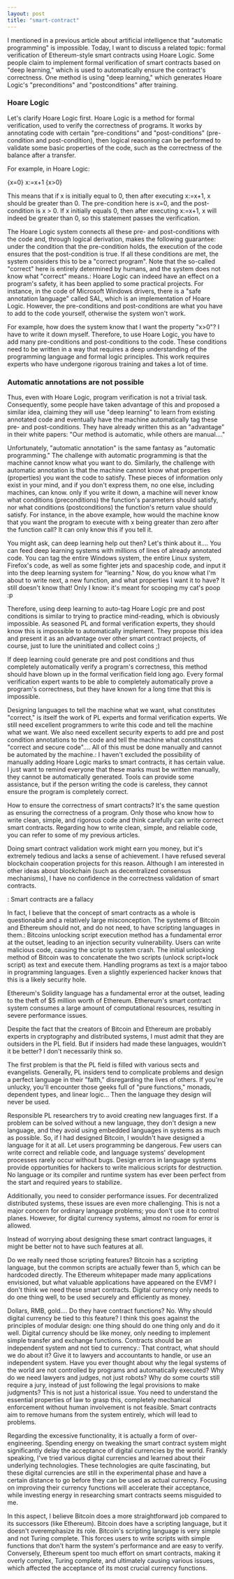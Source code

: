 ```yaml
---
layout: post
title: "smart-contract"
---
```


 I mentioned in a previous article about artificial intelligence that "automatic programming" is impossible. Today, I want to discuss a related topic: formal verification of Ethereum-style smart contracts using Hoare Logic. Some people claim to implement formal verification of smart contracts based on "deep learning," which is used to automatically ensure the contract's correctness. One method is using "deep learning," which generates Hoare Logic's "preconditions" and "postconditions" after training.

### Hoare Logic

Let's clarify Hoare Logic first. Hoare Logic is a method for formal verification, used to verify the correctness of programs. It works by annotating code with certain "pre-conditions" and "post-conditions" (pre-condition and post-condition), then logical reasoning can be performed to validate some basic properties of the code, such as the correctness of the balance after a transfer.

For example, in Hoare Logic:

{x=0} x:=x+1 {x>0}

This means that if x is initially equal to 0, then after executing x:=x+1, x should be greater than 0. The pre-condition here is x=0, and the post-condition is x > 0. If x initially equals 0, then after executing x:=x+1, x will indeed be greater than 0, so this statement passes the verification.

The Hoare Logic system connects all these pre- and post-conditions with the code and, through logical derivation, makes the following guarantee: under the condition that the pre-condition holds, the execution of the code ensures that the post-condition is true. If all these conditions are met, the system considers this to be a "correct program". Note that the so-called "correct" here is entirely determined by humans, and the system does not know what "correct" means.: Hoare Logic can indeed have an effect on a program's safety, it has been applied to some practical projects. For instance, in the code of Microsoft Windows drivers, there is a "safe annotation language" called SAL, which is an implementation of Hoare Logic. However, the pre-conditions and post-conditions are what you have to add to the code yourself, otherwise the system won't work.

For example, how does the system know that I want the property "x>0"? I have to write it down myself. Therefore, to use Hoare Logic, you have to add many pre-conditions and post-conditions to the code. These conditions need to be written in a way that requires a deep understanding of the programming language and formal logic principles. This work requires experts who have undergone rigorous training and takes a lot of time.

### Automatic annotations are not possible

Thus, even with Hoare Logic, program verification is not a trivial task. Consequently, some people have taken advantage of this and proposed a similar idea, claiming they will use "deep learning" to learn from existing annotated code and eventually have the machine automatically tag these pre- and post-conditions. They have already written this as an "advantage" in their white papers: "Our method is automatic, while others are manual...."

Unfortunately, "automatic annotation" is the same fantasy as "automatic programming." The challenge with automatic programming is that the machine cannot know what you want to do. Similarly, the challenge with automatic annotation is that the machine cannot know what properties (properties) you want the code to satisfy. These pieces of information only exist in your mind, and if you don't express them, no one else, including machines, can know. only if you write it down, a machine will never know what conditions (preconditions) the function's parameters should satisfy, nor what conditions (postconditions) the function's return value should satisfy. For instance, in the above example, how would the machine know that you want the program to execute with x being greater than zero after the function call? It can only know this if you tell it.

You might ask, can deep learning help out then? Let's think about it.... You can feed deep learning systems with millions of lines of already annotated code. You can tag the entire Windows system, the entire Linux system, Firefox's code, as well as some fighter jets and spaceship code, and input it into the deep learning system for "learning." Now, do you know what I'm about to write next, a new function, and what properties I want it to have? It still doesn't know that! Only I know: it's meant for scooping my cat's poop :p

Therefore, using deep learning to auto-tag Hoare Logic pre and post conditions is similar to trying to practice mind-reading, which is obviously impossible. As seasoned PL and formal verification experts, they should know this is impossible to automatically implement. They propose this idea and present it as an advantage over other smart contract projects, of course, just to lure the uninitiated and collect coins ;)

If deep learning could generate pre and post conditions and thus completely automatically verify a program's correctness, this method should have blown up in the formal verification field long ago. Every formal verification expert wants to be able to completely automatically prove a program's correctness, but they have known for a long time that this is impossible.

Designing languages to tell the machine what we want, what constitutes "correct," is itself the work of PL experts and formal verification experts. We still need excellent programmers to write this code and tell the machine what we want. We also need excellent security experts to add pre and post condition annotations to the code and tell the machine what constitutes "correct and secure code".... All of this must be done manually and cannot be automated by the machine.: I haven't excluded the possibility of manually adding Hoare Logic marks to smart contracts, it has certain value. I just want to remind everyone that these marks must be written manually, they cannot be automatically generated. Tools can provide some assistance, but if the person writing the code is careless, they cannot ensure the program is completely correct.

How to ensure the correctness of smart contracts? It's the same question as ensuring the correctness of a program. Only those who know how to write clean, simple, and rigorous code and think carefully can write correct smart contracts. Regarding how to write clean, simple, and reliable code, you can refer to some of my previous articles.

Doing smart contract validation work might earn you money, but it's extremely tedious and lacks a sense of achievement. I have refused several blockchain cooperation projects for this reason. Although I am interested in other ideas about blockchain (such as decentralized consensus mechanisms), I have no confidence in the correctness validation of smart contracts.

: Smart contracts are a fallacy

In fact, I believe that the concept of smart contracts as a whole is questionable and a relatively large misconception. The systems of Bitcoin and Ethereum should not, and do not need, to have scripting languages in them.: Bitcoins unlocking script execution method has a fundamental error at the outset, leading to an injection security vulnerability. Users can write malicious code, causing the script to system crash. The initial unlocking method of Bitcoin was to concatenate the two scripts (unlock script+lock script) as text and execute them. Handling programs as text is a major taboo in programming languages. Even a slightly experienced hacker knows that this is a likely security hole.

Ethereum's Solidity language has a fundamental error at the outset, leading to the theft of $5 million worth of Ethereum. Ethereum's smart contract system consumes a large amount of computational resources, resulting in severe performance issues.

Despite the fact that the creators of Bitcoin and Ethereum are probably experts in cryptography and distributed systems, I must admit that they are outsiders in the PL field. But if insiders had made these languages, wouldn't it be better? I don't necessarily think so.

The first problem is that the PL field is filled with various sects and evangelists. Generally, PL insiders tend to complicate problems and design a perfect language in their "faith," disregarding the lives of others. If you're unlucky, you'll encounter those geeks full of "pure functions," monads, dependent types, and linear logic... Then the language they design will never be used.

Responsible PL researchers try to avoid creating new languages first. If a problem can be solved without a new language, they don't design a new language, and they avoid using embedded languages in systems as much as possible. So, if I had designed Bitcoin, I wouldn't have designed a language for it at all. Let users programming be dangerous. Few users can write correct and reliable code, and language systems' development processes rarely occur without bugs. Design errors in language systems provide opportunities for hackers to write malicious scripts for destruction. No language or its compiler and runtime system has ever been perfect from the start and required years to stabilize.

Additionally, you need to consider performance issues. For decentralized distributed systems, these issues are even more challenging. This is not a major concern for ordinary language problems; you don't use it to control planes. However, for digital currency systems, almost no room for error is allowed.

Instead of worrying about designing these smart contract languages, it might be better not to have such features at all.

Do we really need those scripting features? Bitcoin has a scripting language, but the common scripts are actually fewer than 5, which can be hardcoded directly. The Ethereum whitepaper made many applications envisioned, but what valuable applications have appeared on the EVM? I don't think we need these smart contracts. Digital currency only needs to do one thing well, to be used securely and efficiently as money.

Dollars, RMB, gold.... Do they have contract functions? No. Why should digital currency be tied to this feature? I think this goes against the principles of modular design: one thing should do one thing only and do it well. Digital currency should be like money, only needing to implement simple transfer and exchange functions. Contracts should be an independent system and not tied to currency.: That contract, what should we do about it? Give it to lawyers and accountants to handle, or use an independent system. Have you ever thought about why the legal systems of the world are not controlled by programs and automatically executed? Why do we need lawyers and judges, not just robots? Why do some courts still require a jury, instead of just following the legal provisions to make judgments? This is not just a historical issue. You need to understand the essential properties of law to grasp this, completely mechanical enforcement without human involvement is not feasible. Smart contracts aim to remove humans from the system entirely, which will lead to problems.

Regarding the excessive functionality, it is actually a form of over-engineering. Spending energy on tweaking the smart contract system might significantly delay the acceptance of digital currencies by the world. Frankly speaking, I've tried various digital currencies and learned about their underlying technologies. These technologies are quite fascinating, but these digital currencies are still in the experimental phase and have a certain distance to go before they can be used as actual currency. Focusing on improving their currency functions will accelerate their acceptance, while investing energy in researching smart contracts seems misguided to me.

In this aspect, I believe Bitcoin does a more straightforward job compared to its successors (like Ethereum). Bitcoin does have a scripting language, but it doesn't overemphasize its role. Bitcoin's scripting language is very simple and not Turing complete. This forces users to write scripts with simple functions that don't harm the system's performance and are easy to verify. Conversely, Ethereum spent too much effort on smart contracts, making it overly complex, Turing complete, and ultimately causing various issues, which affected the acceptance of its most crucial currency functions.